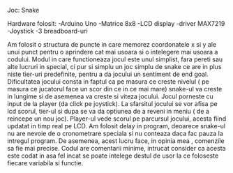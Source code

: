 Joc: Snake

Hardware folosit:
-Arduino Uno
-Matrice 8x8
-LCD display
-driver MAX7219
-Joystick
-3 breadboard-uri

Am folosit o structura de puncte in care memorez coordonatele x si y ale unui punct pentru o aprindere cat mai usoara si o intelegere mai usoara a codului.
Modul in care functioneaza jocul este unul simplist, fara pereti sau alte lucruri in special, ci pur si simplu un joc simplu de snake ce are in plus niste tier-uri predefinite, pentru a da jocului un sentiment de end goal.
Dificultatea jocului consta in faptul ca pe masura ce creste nivelul ( pe masura ce jucatorul face un scor din ce in ce mai mare) snake-ul va creste in lungime si de asemenea va creste si viteza jocului.
Jocul porneste cu input de la player (da click pe joystick). La sfarsitul jocului se vor afisa pe lcd scorul, tier-ul si dupa se va da optiunea de a reveni in meniu ( de a reincepe un nou joc).
Player-ul vede scorul pe parcursul jocului, acesta fiind updatat in timp real pe LCD.
Am folosit delay in program, deoarece snake-ul nu are nevoie de o cronometrare speciala si nu conteaza daca fac pauza la intregul program. De asemenea, acest lucru face, in opinia mea , comenzile sa fie mai precise.
Codul are comentarii minime, intrucat consider ca acesta este codat in asa fel incat se poate intelege destul de usor la ce foloseste fiecare variabila si functie.